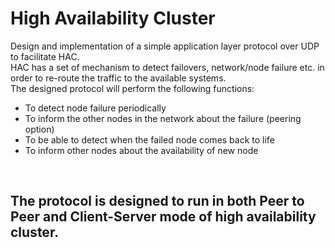 # High Availability Cluster

Design and implementation of a simple application layer protocol over UDP to facilitate HAC.
<br />
HAC has a set of mechanism to detect failovers, network/node failure etc. in order to re-route the traffic to the available systems. 
<br />
The designed protocol will perform the following functions:
* To detect node failure periodically
* To inform the other nodes in the network about the failure (peering option)
* To be able to detect when the failed node comes back to life
* To inform other nodes about the availability of new node
<br />

## The protocol is designed to run in both Peer to Peer and Client-Server mode of high availability cluster.
